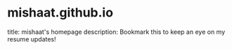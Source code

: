 # mishaat.github.io
title: mishaat's homepage
description: Bookmark this to keep an eye on my resume updates!
